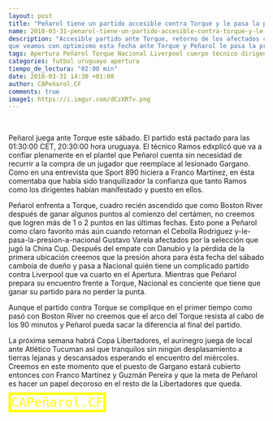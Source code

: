 ```yaml
---
layout: post
title: "Peñarol tiene un partido accesible contra Torque y le pasa la presión a Nacional"
name: 2018-03-31-penarol-tiene-un-partido-accesible-contra-torque-y-le-pasa-la-presion-a-nacional
description: "Accesible partido ante Torque, retorno de los afectados con la selección y la confianza del cuerpo técnico y los dirigentes en este plantel hacen
que veamos con optimismo esta fecha ante Torque y Peñarol le pasa la presión a Nacional quién juega antes que Peñarol."
tags: Apertura Peñarol Torque Nacional Liverpool cuerpo técnico dirigentes plantel confianza
categories: futbol uruguayo apertura
tiempo_de_lectura: "02:00 min"
date: 2018-03-31 14:30 +01:00
author: CAPeñarol.CF
comments: true
image1: https://i.imgur.com/dCzXRTv.png
---
```


<!--<img src="https://i.imgur.com/dCzXRTv.png" width="800px">-->

<br>

Peñarol juega ante Torque este sábado. El partido está pactado para las 01:30:00 CET, 20:30:00 hora uruguaya. El técnico Ramos edxplicó que va
a confiar plenamente en el plantel que Peñarol cuenta sin necesidad de recurrir a la compra de un jugador que reemplace al lesionado Gargano. 
Como en una entrevista que Sport 890 hiciera a Franco Martínez, en ésta comentaba que había sido tranquilizador la confianza que tanto Ramos 
como los dirigentes habían manifestado y puesto en ellos.

Peñarol enfrenta a Torque, cuadro recién ascendido que como Boston River después de ganar algunos puntos al comienzo del certámen, no creemos
que logren más de 1 o 2 puntos en las últimas fechas. Esto pone a Peñarol como claro favorito más aún cuando retornan el Cebolla Rodriguez y-le-pasa-la-presion-a-nacional
Gustavo Varela afectados por la selección que jugó la China Cup. Después del empate con Danubio y la pérdida de la primera ubicación creemos
que la presión ahora para ésta fecha del sábado camboia de dueño y pasa a Nacional quién tiene un complicado partido contra Liverpool que va
cuarto  en el Apertura. Mientras que Peñarol prepara su encuentro frente a Torque, Nacional es conciente que tiene que ganar su partido 
para no perder la punta.

Aunque el partido contra Torque se complique en el primer tiempo como pasó con Boston River no creemos que el arco del Torque resista al cabo
de los 90 minutos y Peñarol pueda sacar la diferencia al final del partido. 

La próxima semana habrá Copa Libertadores, el aurinegro juega de local ante Atlético Tucuman así que tranquilos sin ningún desplasamiento
a tierras lejanas y descansados esperando el encuentro del miércoles. Creemos en este momento que el puesto de Gargano estará cubierto
entonces con Franco Martínez y Guzmán Pereira y que la meta de Peñarol es hacer un papel decoroso en el resto de la Libertadores que queda.

<span style="color:yellow;font-size:1.8em;font-family:monospace;font-weight:400;border:5px solid yellow;">CAPeñarol.CF</span>

